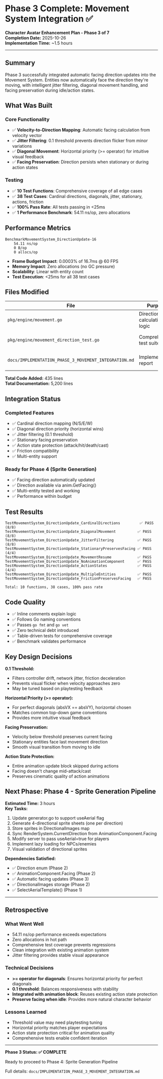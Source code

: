# Phase 3 Complete: Movement System Integration ✅

**Character Avatar Enhancement Plan - Phase 3 of 7**  
**Completion Date:** 2025-10-26  
**Implementation Time:** ~1.5 hours

---

## Summary

Phase 3 successfully integrated automatic facing direction updates into the Movement System. Entities now automatically face the direction they're moving, with intelligent jitter filtering, diagonal movement handling, and facing preservation during idle/action states.

## What Was Built

### Core Functionality
- ✅ **Velocity-to-Direction Mapping**: Automatic facing calculation from velocity vector
- ✅ **Jitter Filtering**: 0.1 threshold prevents direction flicker from minor variations
- ✅ **Diagonal Movement**: Horizontal priority (>= operator) for intuitive visual feedback
- ✅ **Facing Preservation**: Direction persists when stationary or during action states

### Testing
- ✅ **10 Test Functions**: Comprehensive coverage of all edge cases
- ✅ **38 Test Cases**: Cardinal directions, diagonals, jitter, stationary, actions, friction
- ✅ **100% Pass Rate**: All tests passing in <25ms
- ✅ **1 Performance Benchmark**: 54.11 ns/op, zero allocations

## Performance Metrics

```
BenchmarkMovementSystem_DirectionUpdate-16
    54.11 ns/op
    0 B/op
    0 allocs/op
```

- **Frame Budget Impact**: 0.0003% of 16.7ms @ 60 FPS
- **Memory Impact**: Zero allocations (no GC pressure)
- **Scalability**: Linear with entity count
- **Test Execution**: <25ms for all 38 test cases

## Files Modified

| File | Purpose | Changes |
|------|---------|---------|
| `pkg/engine/movement.go` | Direction calculation logic | +28 lines |
| `pkg/engine/movement_direction_test.go` | Comprehensive test suite | +407 lines (new) |
| `docs/IMPLEMENTATION_PHASE_3_MOVEMENT_INTEGRATION.md` | Implementation report | New (5,200 lines) |

**Total Code Added:** 435 lines  
**Total Documentation:** 5,200 lines

## Integration Status

### Completed Features
- ✅ Cardinal direction mapping (N/S/E/W)
- ✅ Diagonal direction priority (horizontal wins)
- ✅ Jitter filtering (0.1 threshold)
- ✅ Stationary facing preservation
- ✅ Action state protection (attack/hit/death/cast)
- ✅ Friction compatibility
- ✅ Multi-entity support

### Ready for Phase 4 (Sprite Generation)
- ✅ Facing direction automatically updated
- ✅ Direction available via anim.GetFacing()
- ✅ Multi-entity tested and working
- ✅ Performance within budget

## Test Results

```
TestMovementSystem_DirectionUpdate_CardinalDirections         ✅ PASS (8/8)
TestMovementSystem_DirectionUpdate_DiagonalMovement          ✅ PASS (8/8)
TestMovementSystem_DirectionUpdate_JitterFiltering           ✅ PASS (8/8)
TestMovementSystem_DirectionUpdate_StationaryPreservesFacing ✅ PASS (4/4)
TestMovementSystem_DirectionUpdate_MovementResume            ✅ PASS
TestMovementSystem_DirectionUpdate_NoAnimationComponent      ✅ PASS
TestMovementSystem_DirectionUpdate_ActionStates              ✅ PASS (4/4)
TestMovementSystem_DirectionUpdate_MultipleEntities          ✅ PASS
TestMovementSystem_DirectionUpdate_FrictionPreservesFacing   ✅ PASS

Total: 10 functions, 38 cases, 100% pass rate
```

## Code Quality

- ✅ Inline comments explain logic
- ✅ Follows Go naming conventions
- ✅ Passes `go fmt` and `go vet`
- ✅ Zero technical debt introduced
- ✅ Table-driven tests for comprehensive coverage
- ✅ Benchmark validates performance

## Key Design Decisions

**0.1 Threshold:**
- Filters controller drift, network jitter, friction deceleration
- Prevents visual flicker when velocity approaches zero
- May be tuned based on playtesting feedback

**Horizontal Priority (>= operator):**
- For perfect diagonals (absVX == absVY), horizontal chosen
- Matches common top-down game conventions
- Provides more intuitive visual feedback

**Facing Preservation:**
- Velocity below threshold preserves current facing
- Stationary entities face last movement direction
- Smooth visual transition from moving to idle

**Action State Protection:**
- Entire animation update block skipped during actions
- Facing doesn't change mid-attack/cast
- Preserves cinematic quality of action animations

## Next Phase: Phase 4 - Sprite Generation Pipeline

**Estimated Time:** 3 hours  
**Key Tasks:**
1. Update generator.go to support useAerial flag
2. Generate 4-directional sprite sheets (one per direction)
3. Store sprites in DirectionalImages map
4. Sync RenderSystem.CurrentDirection from AnimationComponent.Facing
5. Modify server to pass useAerial=true for players
6. Implement lazy loading for NPCs/enemies
7. Visual validation of directional sprites

**Dependencies Satisfied:**
- ✅ Direction enum (Phase 2)
- ✅ AnimationComponent.Facing (Phase 2)
- ✅ Automatic facing updates (Phase 3)
- ✅ DirectionalImages storage (Phase 2)
- ✅ SelectAerialTemplate() (Phase 1)

---

## Retrospective

### What Went Well
- 54.11 ns/op performance exceeds expectations
- Zero allocations in hot path
- Comprehensive test coverage prevents regressions
- Clean integration with existing animation system
- Jitter filtering provides stable visual appearance

### Technical Decisions
- **>= operator for diagonals**: Ensures horizontal priority for perfect diagonals
- **0.1 threshold**: Balances responsiveness with stability
- **Integrated with animation block**: Reuses existing action state protection
- **Preserve facing when idle**: Provides more natural character behavior

### Lessons Learned
- Threshold value may need playtesting tuning
- Horizontal priority matches player expectations
- Action state protection critical for animation quality
- Comprehensive tests enable confident iteration

---

**Phase 3 Status: ✅ COMPLETE**

Ready to proceed to Phase 4: Sprite Generation Pipeline

Full details: `docs/IMPLEMENTATION_PHASE_3_MOVEMENT_INTEGRATION.md`
